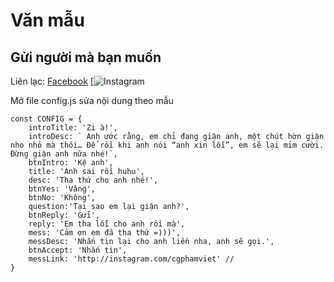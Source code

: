 # Văn mẫu
## Gửi người mà bạn muốn

Liên lạc: 
[Facebook](https://www.facebook.com/cgphamviet)
[![Instagram](https://www.tiktok.com/cgphamviet)

Mở file config.js sửa nội dung theo mẫu
```
const CONFIG = {
    introTitle: 'Zi à!',
    introDesc: ` Anh ước rằng, em chỉ đang giận anh, một chút hờn giận nho nhỏ mà thôi… Để rồi khi anh nói “anh xin lỗi”, em sẽ lại mỉm cười. Đừng giận anh nữa nhé!`,
    btnIntro: 'Kệ anh',
    title: 'Anh sai rồi huhu',
    desc: 'Tha thứ cho anh nhé!',
    btnYes: 'Vâng',
    btnNo: 'Không',
    question:'Tại sao em lại giận anh?',
    btnReply: 'Gửi',
    reply: 'Em tha lỗi cho anh rồi mà',
    mess: 'Cảm ơn em đã tha thứ =)))',
    messDesc: 'Nhắn tin lại cho anh liền nha, anh sẽ gọi.',
    btnAccept: 'Nhắn tin',
    messLink: 'http://instagram.com/cgphamviet' //
}
```

